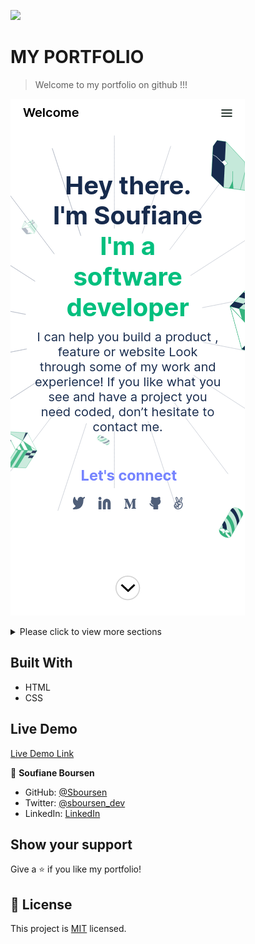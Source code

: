![](https://img.shields.io/badge/Microverse-blueviolet)

# MY PORTFOLIO

> Welcome to my portfolio on github !!!

![screenshot](resources/app-screenshot-hello-section.png)

<details>
  <summary>Please click to view more sections</summary>
  
Works section     |About me section
:----------------:|:-------------------------:|
![](./resources/app-screenshot-works-section.png)    |  ![](./resources/app-screenshot-about-me-section.png) 
</details>

## Built With

- HTML
- CSS

## Live Demo

[Live Demo Link](https://sboursen.github.io/My-portfolio/)

👤 **Soufiane Boursen**

- GitHub: [@Sboursen](https://github.com/Sboursen)
- Twitter: [@sboursen_dev](https://twitter.com/sboursen_dev)
- LinkedIn: [LinkedIn](https://linkedin.com/in/sboursen)

## Show your support

Give a ⭐️ if you like my portfolio!

## 📝 License

This project is [MIT](./LICENSE) licensed.
